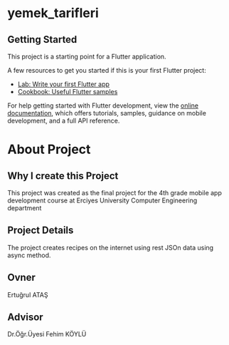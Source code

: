 # yemek_tarifleri

## Getting Started

This project is a starting point for a Flutter application.

A few resources to get you started if this is your first Flutter project:

- [Lab: Write your first Flutter app](https://docs.flutter.dev/get-started/codelab)
- [Cookbook: Useful Flutter samples](https://docs.flutter.dev/cookbook)

For help getting started with Flutter development, view the
[online documentation](https://docs.flutter.dev/), which offers tutorials,
samples, guidance on mobile development, and a full API reference.

# About Project


 ##  Why I create this Project
 This project was created as the final project for the 4th grade mobile app development course at Erciyes University Computer Engineering department

 ## Project Details
 The project creates recipes on the internet using rest JSOn data using async method.

 ## Ovner
 Ertuğrul ATAŞ

 ## Advisor
 Dr.Öğr.Üyesi Fehim KÖYLÜ